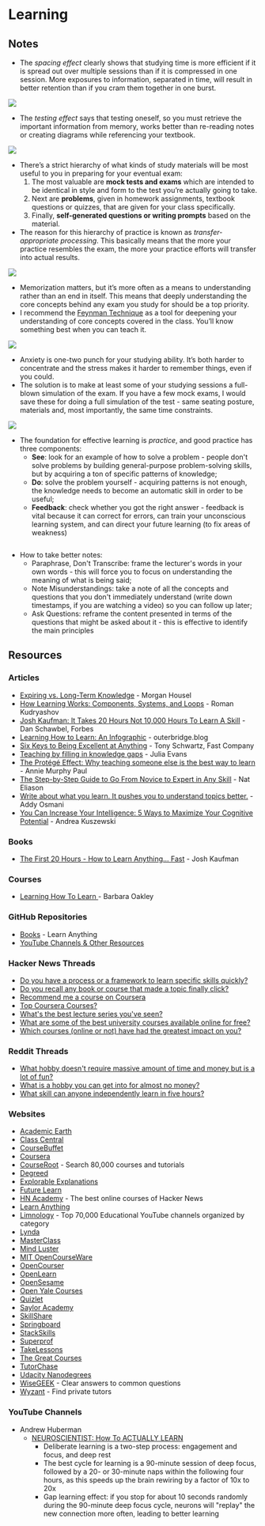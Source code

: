 # Learning

## Notes

* The _spacing effect_ clearly shows that studying time is more efficient if it is spread out over multiple sessions than if it is compressed in one session. More exposures to information, separated in time, will result in better retention than if you cram them together in one burst.

![](../../.gitbook/assets/spacing.png)

* The _testing effect_ says that testing oneself, so you must retrieve the important information from memory, works better than re-reading notes or creating diagrams while referencing your textbook.

![](../../.gitbook/assets/testing.png)

* There’s a strict hierarchy of what kinds of study materials will be most useful to you in preparing for your eventual exam:
  1. The most valuable are **mock tests and exams** which are intended to be identical in style and form to the test you’re actually going to take.
  2. Next are **problems**, given in homework assignments, textbook questions or quizzes, that are given for your class specifically.
  3. Finally, **self-generated questions or writing prompts** based on the material.
* The reason for this hierarchy of practice is known as _transfer-appropriate processing_. This basically means that the more your practice resembles the exam, the more your practice efforts will transfer into actual results.

![](../../.gitbook/assets/processing.png)

* Memorization matters, but it’s more often as a means to understanding rather than an end in itself. This means that deeply understanding the core concepts behind any exam you study for should be a top priority.
* I recommend the [Feynman Technique](https://www.youtube.com/watch?v=FrNqSLPaZLc) as a tool for deepening your understanding of core concepts covered in the class. You’ll know something best when you can teach it.

![](../../.gitbook/assets/explanatorydepth.png)

* Anxiety is one-two punch for your studying ability. It’s both harder to concentrate and the stress makes it harder to remember things, even if you could.
* The solution is to make at least some of your studying sessions a full-blown simulation of the exam. If you have a few mock exams, I would save these for doing a full simulation of the test - same seating posture, materials and, most importantly, the same time constraints.

![](../../.gitbook/assets/anxiety.png)

* The foundation for effective learning is _practice_, and good practice has three components:
  * **See**: look for an example of how to solve a problem - people don't solve problems by building general-purpose problem-solving skills, but by acquiring a ton of specific patterns of knowledge;
  * **Do**: solve the problem yourself - acquiring patterns is not enough, the knowledge needs to become an automatic skill in order to be useful;
  * **Feedback**: check whether you got the right answer - feedback is vital because it can correct for errors, can train your unconscious learning system, and can direct your future learning (to fix areas of weakness)

<figure><img src="../../.gitbook/assets/unnamed.jpg" alt=""><figcaption></figcaption></figure>

* How to take better notes:
  * Paraphrase, Don't Transcribe: frame the lecturer's words in your own words - this will force you to focus on understanding the meaning of what is being said;
  * Note Misunderstandings: take a note of all the concepts and questions that you don't immediately understand (write down timestamps, if you are watching a video) so you can follow up later;
  * Ask Questions: reframe the content presented in terms of the questions that might be asked about it - this is effective to identify the main principles

## Resources

### Articles

* [Expiring vs. Long-Term Knowledge](https://collabfund.com/blog/expiring-vs-lt-knowledge/) - Morgan Housel
* [How Learning Works: Components, Systems, and Loops](https://romandesign.co/how-learning-works-components-systems-and-loops/) - Roman Kudryashov
* [Josh Kaufman: It Takes 20 Hours Not 10,000 Hours To Learn A Skill](https://www.forbes.com/sites/danschawbel/2013/05/30/josh-kaufman-it-takes-20-hours-not-10000-hours-to-learn-a-skill/?sh=4b748b16363d) - Dan Schawbel, Forbes
* [Learning How to Learn: An Infographic](https://www.outerbridge.blog/articles/learning-how-to-learn-infographic) - outerbridge.blog
* [Six Keys to Being Excellent at Anything](https://www.fastcompany.com/1686337/six-keys-being-excellent-anything) - Tony Schwartz, Fast Company
* [Teaching by filling in knowledge gaps](https://jvns.ca/blog/2021/09/20/teaching-by-filling-in-knowledge-gaps/) - Julia Evans
* [The Protégé Effect: Why teaching someone else is the best way to learn](https://ideas.time.com/2011/11/30/the-protege-effect/) - Annie Murphy Paul
* [The Step-by-Step Guide to Go From Novice to Expert in Any Skill](https://www.nateliason.com/blog/become-expert-dreyfus) - Nat Eliason
* [Write about what you learn. It pushes you to understand topics better.](https://addyosmani.com/blog/write-learn/) - Addy Osmani
* [You Can Increase Your Intelligence: 5 Ways to Maximize Your Cognitive Potential](https://blogs.scientificamerican.com/guest-blog/you-can-increase-your-intelligence-5-ways-to-maximize-your-cognitive-potential/) - Andrea Kuszewski

### Books

* [The First 20 Hours - How to Learn Anything... Fast](https://smile.amazon.co.uk/First-20-Hours-Learn-Anything/dp/0670921920/) - Josh Kaufman

### Courses

* [Learning How To Learn ](https://www.coursera.org/learn/learning-how-to-learn)- Barbara Oakley

### GitHub Repositories

* [Books](https://github.com/learn-anything/books) - Learn Anything
* [YouTube Channels & Other Resources](https://github.com/PrejudiceNeutrino/YouTube\_Channels)

### Hacker News Threads

* [Do you have a process or a framework to learn specific skills quickly?](https://news.ycombinator.com/item?id=28017289)
* [Do you recall any book or course that made a topic finally click?](https://news.ycombinator.com/item?id=33593631)
* [Recommend me a course on Coursera](https://news.ycombinator.com/item?id=22826722)
* [Top Coursera Courses?](https://news.ycombinator.com/item?id=25245125)
* [What's the best lecture series you've seen?](https://news.ycombinator.com/item?id=34591291)
* [What are some of the best university courses available online for free?](https://news.ycombinator.com/item?id=35536042)
* [Which courses (online or not) have had the greatest impact on you?](https://news.ycombinator.com/item?id=34637678)

### Reddit Threads

* [What hobby doesn't require massive amount of time and money but is a lot of fun?](https://www.reddit.com/r/AskReddit/comments/5llwzm/what\_hobby\_doesnt\_require\_massive\_amount\_of\_time/)
* [What is a hobby you can get into for almost no money?](https://www.reddit.com/r/AskReddit/comments/4knolu/what\_is\_a\_hobby\_you\_can\_get\_into\_for\_almost\_no/)
* [What skill can anyone independently learn in five hours?](https://www.reddit.com/r/AskReddit/comments/4xit3w/what\_skill\_can\_anyone\_independently\_learn\_in\_five/)

### Websites

* [Academic Earth](https://academicearth.org)
* [Class Central](https://www.classcentral.com/)
* [CourseBuffet](https://www.coursebuffet.com/)
* [Coursera](https://www.coursera.org/)
* [CourseRoot](https://courseroot.com/) - Search 80,000 courses and tutorials
* [Degreed](https://degreed.com/)
* [Explorable Explanations](https://explorabl.es/)
* [Future Learn](https://www.futurelearn.com/)
* [HN Academy](https://yahnd.com/academy/) - The best online courses of Hacker News
* [Learn Anything](https://learn-anything.xyz/)
* [Limnology](https://limnology.co/) - Top 70,000 Educational YouTube channels organized by category
* [Lynda](https://www.lynda.com/)
* [MasterClass](https://www.masterclass.com/)
* [Mind Luster](https://www.mindluster.com/)
* [MIT OpenCourseWare](https://ocw.mit.edu/index.htm)
* [OpenCourser](https://opencourser.com/)
* [OpenLearn](https://www.open.edu/openlearn/)
* [OpenSesame](https://www.opensesame.com/)
* [Open Yale Courses](https://oyc.yale.edu/)
* [Quizlet](https://quizlet.com)
* [Saylor Academy](https://learn.saylor.org/)
* [SkillShare](https://www.skillshare.com/)
* [Springboard](https://www.springboard.com/)
* [StackSkills](https://stackskills.com/)
* [Superprof](https://www.superprof.co.uk/)
* [TakeLessons](https://takelessons.com/)
* [The Great Courses](https://www.thegreatcourses.com/)
* [TutorChase](https://www.tutorchase.com/)
* [Udacity Nanodegrees](https://github.com/mikesprague/udacity-nanodegrees)
* [WiseGEEK](https://www.wisegeek.com/) - Clear answers to common questions
* [Wyzant](https://www.wyzant.com/) - Find private tutors

### YouTube Channels

* Andrew Huberman
  * [NEUROSCIENTIST: How To ACTUALLY LEARN](https://www.youtube.com/watch?v=sW0iNSrmcDQ)
    * Deliberate learning is a two-step process: engagement and focus, and deep rest
    * The best cycle for learning is a 90-minute session of deep focus, followed by a 20- or 30-minute naps within the following four hours, as this speeds up the brain rewiring by a factor of 10x to 20x
    * Gap learning effect: if you stop for about 10 seconds randomly during the 90-minute deep focus cycle, neurons will "replay" the new connection more often, leading to better learning
